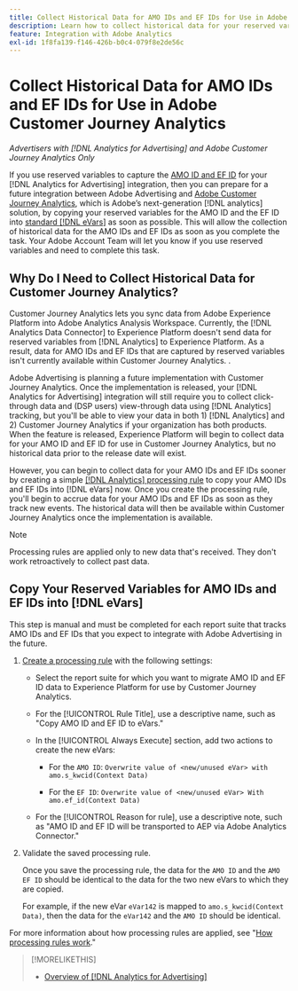 ```yaml
---
title: Collect Historical Data for AMO IDs and EF IDs for Use in Adobe Customer Journey Analytics
description: Learn how to collect historical data for your reserved variables in Adobe Analytics for future use in Adobe Customer Journey Analytics
feature: Integration with Adobe Analytics
exl-id: 1f8fa139-f146-426b-b0c4-079f8e2de56c
---
```

# Collect Historical Data for AMO IDs and EF IDs for Use in Adobe Customer Journey Analytics

*Advertisers with [!DNL Analytics for Advertising] and Adobe Customer Journey Analytics Only*

If you use reserved variables to capture the [AMO ID and EF ID](ids.md) for your [!DNL Analytics for Advertising] integration, then you can prepare for a future integration between Adobe Advertising and [Adobe Customer Journey Analytics](https://experienceleague.adobe.com/en/docs/analytics-platform/using/cja-overview/cja-overview), which is Adobe’s next-generation [!DNL analytics] solution, by copying your reserved variables for the AMO ID and the EF ID into [standard [!DNL eVars]](https://experienceleague.adobe.com/en/docs/analytics/components/dimensions/evar) as soon as possible. This will allow the collection of historical data for the AMO IDs and EF IDs as soon as you complete the task. Your Adobe Account Team will let you know if you use reserved variables and need to complete this task.

<!-- You can also do the same for any other reserved variables you use for your [!DNL Analytics for Advertising] implementation. -->

<!-- This will allow Adobe Experience Platform, which supplies data to Customer Journey Analytics, to begin collecting historical data for your [!DNL rVars] as soon as you complete the task. -->

## Why Do I Need to Collect Historical Data for Customer Journey Analytics?

Customer Journey Analytics lets you sync data from Adobe Experience Platform into Adobe Analytics Analysis Workspace. Currently, the [!DNL Analytics Data Connector] to Experience Platform doesn't send data for reserved variables from [!DNL Analytics] to Experience Platform. As a result, data for AMO IDs and EF IDs that are captured by reserved variables isn't currently available within Customer Journey Analytics. <!-- Instead, XXXXXXXXXX what exactly? -->.<!-- Does the Analytics for Advertising implementation use the Analytics Data Connector in particular (why would it use anything?), and we're planning to implement the Web SDK to do it instead in the future? -->

Adobe Advertising is planning a future implementation with Customer Journey Analytics. Once the implementation is released, your [!DNL Analytics for Advertising] integration will still require you to collect click-through data and (DSP users) view-through data using [!DNL Analytics] tracking, but you'll be able to view your data in both 1\) [!DNL Analytics] <!-- (Analysis Workspace using data from [!DNL Analytics]) --> and 2\) Customer Journey Analytics <!-- (Analysis Workspace using data from Experience Platform)--> if your organization has both products. When the feature is released, Experience Platform will begin to collect data for your AMO ID and EF ID for use in Customer Journey Analytics, but no historical data prior to the release date will exist.

However, you can begin to collect data for your AMO IDs and EF IDs <!-- [!DNL rVars] --> sooner by creating a simple [[!DNL Analytics] processing rule](https://experienceleague.adobe.com/en/docs/analytics/admin/admin-tools/manage-report-suites/edit-report-suite/report-suite-general/c-processing-rules/processing-rules) to copy your AMO IDs and EF IDs <!-- [!DNL rVars] --> into [!DNL eVars] now. Once you create the processing rule, you'll begin to accrue data for your AMO IDs and EF IDs <!-- [!DNL rVars] --> as soon as they track new events. The historical data will then be available within Customer Journey Analytics once the implementation is available.

>[!NOTE]
>
>Processing rules are applied only to new data that's received. They don't work retroactively to collect past data.

## Copy Your Reserved Variables for AMO IDs and EF IDs into [!DNL eVars]

This step is manual and must be completed for each report suite that tracks AMO IDs and EF IDs <!-- [!DNL rVars] --> that you expect to integrate with Adobe Advertising in the future.

1. [Create a processing rule](https://experienceleague.adobe.com/en/docs/analytics/admin/admin-tools/manage-report-suites/edit-report-suite/report-suite-general/c-processing-rules/c-processing-rules-configuration/t-processing-rules) with the following settings:

   * Select the report suite for which you want to migrate AMO ID and EF ID <!-- [!DNL rVar] --> data to Experience Platform for use by Customer Journey Analytics.

   * For the [!UICONTROL Rule Title], use a descriptive name, such as "Copy AMO ID and EF ID to eVars."

   * In the [!UICONTROL Always Execute] section, add two actions to create the new eVars:
   
     * For the `AMO ID`: ```Overwrite value of <new/unused eVar> with amo.s_kwcid(Context Data)```

     * For the `EF ID`: ```Overwrite value of <new/unused eVar> With amo.ef_id(Context Data)```

   * For the [!UICONTROL Reason for rule], use a descriptive note, such as "AMO ID and EF ID will be transported to AEP via Adobe Analytics Connector."

1. Validate the saved processing rule.

   Once you save the processing rule, the data for the `AMO ID` and the `AMO EF ID` <!-- the existing reserved variables --> should be identical to the data for the two new eVars to which they are copied.
   
   For example, if the new eVar `eVar142` is mapped to `amo.s_kwcid(Context Data)`, then the data for the `eVar142` and the `AMO ID` should be identical.

For more information about how processing rules are applied, see "[How processing rules work](https://experienceleague.adobe.com/en/docs/analytics/admin/admin-tools/manage-report-suites/edit-report-suite/report-suite-general/c-processing-rules/c-processing-rules-configuration/processing-rules-about)."

>[!MORELIKETHIS]
>
>* [Overview of [!DNL Analytics for Advertising]](overview.md)
